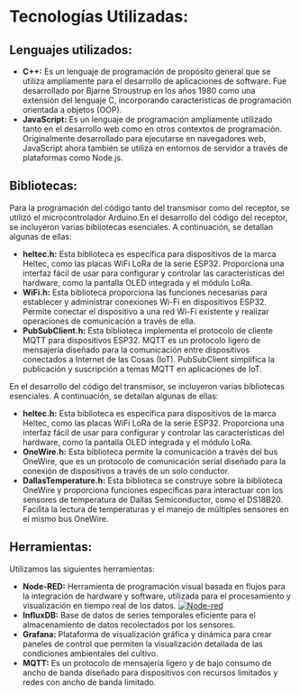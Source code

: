 # Tecnologías Utilizadas:

## **Lenguajes utilizados:**

* **C++:** Es un lenguaje de programación de propósito general que se utiliza ampliamente para el desarrollo de aplicaciones de software. Fue desarrollado por Bjarne Stroustrup en los años 1980 como una extensión del lenguaje C, incorporando características de programación orientada a objetos (OOP).
* **JavaScript:** Es un lenguaje de programación ampliamente utilizado tanto en el desarrollo web como en otros contextos de programación. Originalmente desarrollado para ejecutarse en navegadores web, JavaScript ahora también se utiliza en entornos de servidor a través de plataformas como Node.js.

## **Bibliotecas:**
Para la programación del código tanto del transmisor como del receptor, se utilizó el microcontrolador Arduino.En el desarrollo del código del receptor, se incluyeron varias bibliotecas esenciales. A continuación, se detallan algunas de ellas:

* **heltec.h:** Esta biblioteca es específica para dispositivos de la marca Heltec, como las placas WiFi LoRa de la serie ESP32. Proporciona una interfaz fácil de usar para configurar y controlar las características del hardware, como la pantalla OLED integrada y el módulo LoRa.
* **WiFi.h:** Esta biblioteca proporciona las funciones necesarias para establecer y administrar conexiones Wi-Fi en dispositivos ESP32. Permite conectar el dispositivo a una red Wi-Fi existente y realizar operaciones de comunicación a través de ella.
* **PubSubClient.h:** Esta biblioteca implementa el protocolo de cliente MQTT para dispositivos ESP32. MQTT es un protocolo ligero de mensajería diseñado para la comunicación entre dispositivos conectados a Internet de las Cosas (IoT). PubSubClient simplifica la publicación y suscripción a temas MQTT en aplicaciones de IoT.

En el desarrollo del código del transmisor, se incluyeron varias bibliotecas esenciales. A continuación, se detallan algunas de ellas:

* **heltec.h:** Esta biblioteca es específica para dispositivos de la marca Heltec, como las placas WiFi LoRa de la serie ESP32. Proporciona una interfaz fácil de usar para configurar y controlar las características del hardware, como la pantalla OLED integrada y el módulo LoRa.
* **OneWire.h:** Esta biblioteca permite la comunicación a través del bus OneWire, que es un protocolo de comunicación serial diseñado para la conexión de dispositivos a través de un solo conductor. 
* **DallasTemperature.h:** Esta biblioteca se construye sobre la biblioteca OneWire y proporciona funciones específicas para interactuar con los sensores de temperatura de Dallas Semiconductor, como el DS18B20. Facilita la lectura de temperaturas y el manejo de múltiples sensores en el mismo bus OneWire.

## **Herramientas:**
Utilizamos las siguientes herramientas:
* **Node-RED:** Herramienta de programación visual basada en flujos para la integración de hardware y software, utilizada para el procesamiento y visualización en tiempo real de los datos.
[![Node-red](https://i.postimg.cc/GpvjMSBk/200px-Node-red-icon.png)](https://postimg.cc/yJY9xjyd)
* **InfluxDB:** Base de datos de series temporales eficiente para el almacenamiento de datos recolectados por los sensores.
* **Grafana:** Plataforma de visualización gráfica y dinámica para crear paneles de control que permiten la visualización detallada de las condiciones ambientales del cultivo.
* **MQTT:**  Es un protocolo de mensajería ligero y de bajo consumo de ancho de banda diseñado para dispositivos con recursos limitados y redes con ancho de banda limitado.

